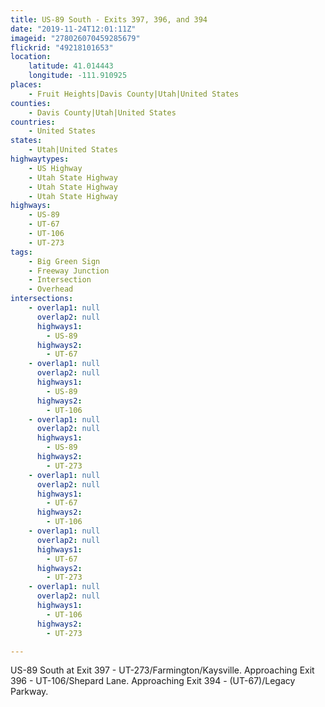 ```yaml
---
title: US-89 South - Exits 397, 396, and 394
date: "2019-11-24T12:01:11Z"
imageid: "278026070459285679"
flickrid: "49218101653"
location:
    latitude: 41.014443
    longitude: -111.910925
places:
    - Fruit Heights|Davis County|Utah|United States
counties:
    - Davis County|Utah|United States
countries:
    - United States
states:
    - Utah|United States
highwaytypes:
    - US Highway
    - Utah State Highway
    - Utah State Highway
    - Utah State Highway
highways:
    - US-89
    - UT-67
    - UT-106
    - UT-273
tags:
    - Big Green Sign
    - Freeway Junction
    - Intersection
    - Overhead
intersections:
    - overlap1: null
      overlap2: null
      highways1:
        - US-89
      highways2:
        - UT-67
    - overlap1: null
      overlap2: null
      highways1:
        - US-89
      highways2:
        - UT-106
    - overlap1: null
      overlap2: null
      highways1:
        - US-89
      highways2:
        - UT-273
    - overlap1: null
      overlap2: null
      highways1:
        - UT-67
      highways2:
        - UT-106
    - overlap1: null
      overlap2: null
      highways1:
        - UT-67
      highways2:
        - UT-273
    - overlap1: null
      overlap2: null
      highways1:
        - UT-106
      highways2:
        - UT-273

---
```

US-89 South at Exit 397 - UT-273/Farmington/Kaysville.  Approaching Exit 396 - UT-106/Shepard Lane.  Approaching Exit 394 - (UT-67)/Legacy Parkway.